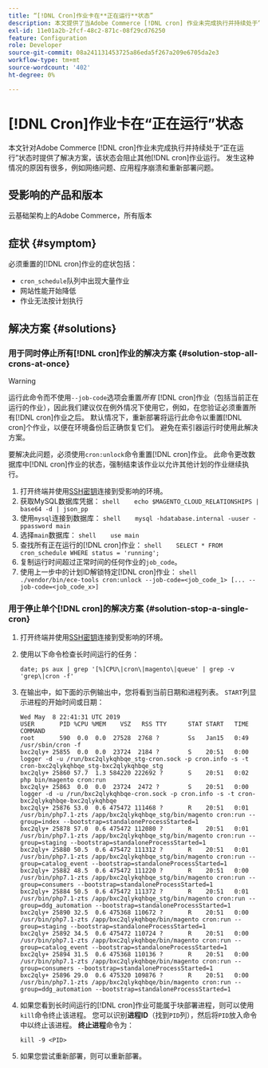 ```yaml
---
title: “[!DNL Cron]作业卡在**正在运行**状态”
description: 本文提供了当Adobe Commerce [!DNL cron] 作业未完成执行并持续处于“正在运行”状态时（阻止其他 [!DNL cron] 作业运行）的解决方案。 发生这种情况的原因有很多，例如网络问题、应用程序崩溃和重新部署问题。
exl-id: 11e01a2b-2fcf-48c2-871c-08f29cd76250
feature: Configuration
role: Developer
source-git-commit: 08a241131453725a86eda5f267a209e6705da2e3
workflow-type: tm+mt
source-wordcount: '402'
ht-degree: 0%

---
```


# [!DNL Cron]作业卡在“正在运行”状态

本文针对Adobe Commerce [!DNL cron]作业未完成执行并持续处于“正在运行”状态时提供了解决方案，该状态会阻止其他[!DNL cron]作业运行。 发生这种情况的原因有很多，例如网络问题、应用程序崩溃和重新部署问题。

## 受影响的产品和版本

云基础架构上的Adobe Commerce，所有版本

## 症状 {#symptom}

必须重置的[!DNL cron]作业的症状包括：

* `cron_schedule`队列中出现大量作业
* 网站性能开始降低
* 作业无法按计划执行

## 解决方案 {#solutions}

### 用于同时停止所有[!DNL cron]作业的解决方案 {#solution-stop-all-crons-at-once}

>[!WARNING]
>
>运行此命令而不使用`--job-code`选项会重置&#x200B;*所有* [!DNL cron]作业（包括当前正在运行的作业），因此我们建议仅在例外情况下使用它，例如，在您验证必须重置所有[!DNL cron]作业之后。 默认情况下，重新部署将运行此命令以重置[!DNL cron]个作业，以便在环境备份后正确恢复它们。 避免在索引器运行时使用此解决方案。

要解决此问题，必须使用`cron:unlock`命令重置[!DNL cron]作业。 此命令更改数据库中[!DNL cron]作业的状态，强制结束该作业以允许其他计划的作业继续执行。

1. 打开终端并使用[SSH密钥](https://experienceleague.adobe.com/zh-hans/docs/commerce-cloud-service/user-guide/develop/secure-connections)连接到受影响的环境。
1. 获取MySQL数据库凭据：    ```shell    echo $MAGENTO_CLOUD_RELATIONSHIPS | base64 -d | json_pp    ```
1. 使用`mysql`连接到数据库：    ```shell    mysql -hdatabase.internal -uuser -ppassword main    ```
1. 选择`main`数据库：    ```shell    use main    ```
1. 查找所有正在运行的[!DNL cron]作业：    ```shell    SELECT * FROM cron_schedule WHERE status = 'running';    ```
1. 复制运行时间超过正常时间的任何作业的`job_code`。
1. 使用上一步中的计划ID解锁特定[!DNL cron]作业：    ```shell    ./vendor/bin/ece-tools cron:unlock --job-code=<job_code_1> [... --job-code=<job_code_x>]    ```

### 用于停止单个[!DNL cron]的解决方案 {#solution-stop-a-single-cron}

1. 打开终端并使用[SSH密钥](https://experienceleague.adobe.com/zh-hans/docs/commerce-cloud-service/user-guide/develop/secure-connections)连接到受影响的环境。
1. 使用以下命令检查长时间运行的任务：

   ```date; ps aux | grep '[%]CPU\|cron\|magento\|queue' | grep -v 'grep\|cron -f'```

1. 在输出中，如下面的示例输出中，您将看到当前日期和进程列表。 `START`列显示进程的开始时间或日期：

   ```
   Wed May  8 22:41:31 UTC 2019
   USER       PID %CPU %MEM    VSZ   RSS TTY      STAT START   TIME COMMAND
   root       590  0.0  0.0  27528  2768 ?        Ss   Jan15   0:49 /usr/sbin/cron -f
   bxc2qly+ 25855  0.0  0.0  23724  2184 ?        S    20:51   0:00 logger -d -u /run/bxc2qlykqhbqe_stg-cron.sock -p cron.info -s -t cron-bxc2qlykqhbqe_stg-bxc2qlykqhbqe_stg
   bxc2qly+ 25860 57.7  1.3 584220 222692 ?       S    20:51   0:02 php bin/magento cron:run
   bxc2qly+ 25863  0.0  0.0  23724  2472 ?        S    20:51   0:00 logger -d -u /run/bxc2qlykqhbqe-cron.sock -p cron.info -s -t cron-bxc2qlykqhbqe-bxc2qlykqhbqe
   bxc2qly+ 25876 53.0  0.6 475472 111468 ?       R    20:51   0:01 /usr/bin/php7.1-zts /app/bxc2qlykqhbqe_stg/bin/magento cron:run --group=index --bootstrap=standaloneProcessStarted=1
   bxc2qly+ 25878 57.0  0.6 475472 112080 ?       R    20:51   0:01 /usr/bin/php7.1-zts /app/bxc2qlykqhbqe_stg/bin/magento cron:run --group=staging --bootstrap=standaloneProcessStarted=1
   bxc2qly+ 25880 50.5  0.6 475472 111312 ?       R    20:51   0:01 /usr/bin/php7.1-zts /app/bxc2qlykqhbqe_stg/bin/magento cron:run --group=catalog_event --bootstrap=standaloneProcessStarted=1
   bxc2qly+ 25882 48.5  0.6 475472 111220 ?       R    20:51   0:00 /usr/bin/php7.1-zts /app/bxc2qlykqhbqe_stg/bin/magento cron:run --group=consumers --bootstrap=standaloneProcessStarted=1
   bxc2qly+ 25884 50.5  0.6 475472 111372 ?       R    20:51   0:01 /usr/bin/php7.1-zts /app/bxc2qlykqhbqe_stg/bin/magento cron:run --group=ddg_automation --bootstrap=standaloneProcessStarted=1
   bxc2qly+ 25890 32.5  0.6 475368 110672 ?       R    20:51   0:00 /usr/bin/php7.1-zts /app/bxc2qlykqhbqe/bin/magento cron:run --group=staging --bootstrap=standaloneProcessStarted=1
   bxc2qly+ 25892 34.5  0.6 475472 110724 ?       R    20:51   0:00 /usr/bin/php7.1-zts /app/bxc2qlykqhbqe/bin/magento cron:run --group=catalog_event --bootstrap=standaloneProcessStarted=1
   bxc2qly+ 25894 31.5  0.6 475368 110136 ?       R    20:51   0:00 /usr/bin/php7.1-zts /app/bxc2qlykqhbqe/bin/magento cron:run --group=consumers --bootstrap=standaloneProcessStarted=1
   bxc2qly+ 25896 29.0  0.6 475320 109876 ?       R    20:51   0:00 /usr/bin/php7.1-zts /app/bxc2qlykqhbqe/bin/magento cron:run --group=ddg_automation --bootstrap=standaloneProcessStarted=1
   ```

1. 如果您看到长时间运行的[!DNL cron]作业可能属于块部署进程，则可以使用`kill`命令终止该进程。 您可以识别&#x200B;**进程ID**（找到`PID`列），然后将`PID`放入命令中以终止该进程。
**终止进程**&#x200B;命令为：

   ```kill -9 <PID>```

1. 如果您尝试重新部署，则可以重新部署。
